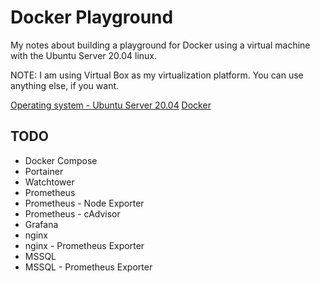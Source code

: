 # Docker Playground

My notes about building a playground for Docker using a virtual machine with the Ubuntu Server 20.04 linux.

NOTE: I am using Virtual Box as my virtualization platform. You can use anything else, if you want. 

[Operating system - Ubuntu Server 20.04](docs/os.md)
[Docker](docs/docker.md)

## TODO

* Docker Compose
* Portainer
* Watchtower
* Prometheus
* Prometheus - Node Exporter
* Prometheus - cAdvisor
* Grafana
* nginx
* nginx - Prometheus Exporter
* MSSQL
* MSSQL - Prometheus Exporter